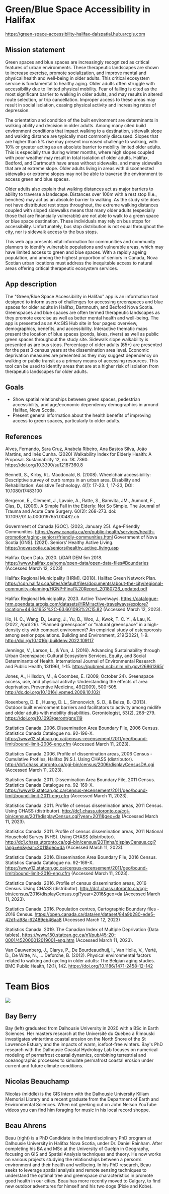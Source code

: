 # Green/Blue Space Accessibility in Halifax

https://green-space-accessibility-halifax-dalspatial.hub.arcgis.com

## Mission statement
Green spaces and blue spaces are increasingly recognized as critical features of urban environments. These therapeutic landscapes are shown to increase exercise, promote socialization, and improve mental and physical health and well-being in older adults. This critical ecosystem service is fundamental to healthy aging. Older adults often struggle with accessibility due to limited physical mobility. Fear of falling is cited as the most significant barrier to walking in older adults, and may results in altered route selection, or trip cancellation. Improper access to these areas may result in social isolation, ceasing physical activity and increasing rates of depression. 

The orientation and condition of the built environment are determinants in walking ability and decision in older adults. Among many cited build environment conditions that impact walking to a destination, sidewalk slope and walking distance are typically most commonly discussed. Slopes that are higher than 5% rise may present increased challenge to walking, with 10% or greater acting as an absolute barrier to mobility limited older adults. This is especially true during winter months, where high slopes coupled with poor weather may result in total isolation of older adults. Halifax, Bedford, and Dartmouth have areas without sidewalks, and many sidewalks that are at extreme slope. Older adults living in areas with disconnected sidewalks or extreme slopes may not be able to traverse the environment to access green and blue spaces. 

Older adults also explain that walking distances act as major barriers to ability to traverse a landscape. Distances over 100m with a rest stop (I.e., benches) may act as an absolute barrier to walking. As the study site does not have distributed rest stops throughout, the extreme walking distances coupled with sloped sidewalks means that many older adults (especially those that are financially vulnerable) are not able to walk to a green space or blue space destination. These individuals may rely on bus stops for accessibility. Unfortunately, bus stop distribution is not equal throughout the city, nor is sidewalk access to the bus stops. 

This web app presents vital information for communities and community planners to identify vulnerable populations and vulnerable areas, which may have limited access to green and blue spaces. With a rapidly ageing population, and among the highest proportion of seniors in Canada, Nova Scotian urban locations must address the inequitable access to natural areas offering critical therapeutic ecosystem services.

## App description
The "Green/Blue Space Accessibility in Halifax" app is an information tool designed to inform users of challenges for accessing greenspaces and blue spaces for older adults in Halifax, Dartmouth, and Bedford Nova Scotia. Greenspaces and blue spaces are often termed therapeutic landscapes as they promote exercise as well as better mental health and well-being. The app is presented as an ArcGIS Hub site in four pages: overview, demographics, benefits, and accessibility. Interactive thematic maps present the location of blue spaces (ponds, lakes, rivers) as well as public green spaces throughout the study site. Sidewalk slope walkability is presented as are bus stops. Percentage of older adults (65+) are presented for the past 3 census years at the dissemination area level. Economic deprivation measures are presented as they may suggest dependency on walking or public transit as a primary means of accessing resources. This tool can be used to identify areas that are at a higher risk of isolation from therapeutic landscapes for older adults.

## Goals
-	Show spatial relationships between green spaces, pedestrian accessibility, and age/economic dependency demographics in around Halifax, Nova Scotia.
-	Present general information about the health benefits of improving access to green spaces, particularly to older adults.

## References
Alves, Fernando, Sara Cruz, Anabela Ribeiro, Ana Bastos Silva, João Martins, and Inês Cunha. (2020) Walkability Index for Elderly Health: A Proposal. Sustainability 12, no. 18: 7360. https://doi.org/10.3390/su12187360.8 

Bennett, S., Kirby, RL. Macdonald, B. (2008). Wheelchair accessibility: Descriptive survey of curb ramps in an urban area. Disability and Rehabilitation: Assistive Technology. 4(1): 17-23. 1, 17-23, DOI: 10.1080/17483100 

Bergeron, E., Clement, J., Lavoie, A., Ratte, S., Bamvita, JM., Aumont, F., Clas, D., (2006). A Simple Fall in the Elderly: Not So Simple. The Jounral of Trauma and Acute Care Surgery. 60(2): 268-273. doi: 10.1097/01.ta.0000197651.00482.c5

Government of Canada [GOC]. (2023, January 25). Age-Friendly Communities. https://www.canada.ca/en/public-health/services/health-promotion/aging-seniors/friendly-communities.html 
Government of Nova Scotia [GNS]. (2021). Seniors’ Healthy Active Living. https://novascotia.ca/seniors/healthy_active_living.asp

Halifax Open Data. 2020. LiDAR DEM 5m 2018. https://www.halifax.ca/home/open-data/open-data-files#Boundaries (Accessed March 12, 2023)

Halifax Regional Municipality [HRM]. (2018). Halifax Green Network Plan. https://cdn.halifax.ca/sites/default/files/documents/about-the-city/regional-community-planning/HGNP-Final%20Report_20180726_updated.pdf

Halifax Regional Municipality. 2023. Active Travelways. https://catalogue-hrm.opendata.arcgis.com/datasets/HRM::active-travelways/explore?location=44.641652%2C-63.601093%2C15.82 (Accessed March 12, 2023).

Ho, H. C., Wang, D., Leung, J., Yu, B., Woo, J., Kwok, T. C. Y., & Lau, K. (2022, April 26). “Planned greenspace” or “natural greenspace” in a high-density city with compact environment? An empirical study of osteoporosis among senior populations. Building and Environment, 219(2022), 1-9. http://doi.rg/10.1016/j.buildenv.2022.109117 

Jennings, V., Larson, L., & Yun, J. (2016). Advancing Sustainability through Urban Greenspace: Cultural Ecosystem Services, Equity, and Social Determinants of Health. International Journal of Environmental Research and Public Health, 13(196), 1-15. https://pubmed.ncbi.nlm.nih.gov/26861365/ 

Jones, A., Hillsdon, M., & Coombes, E. (2009, October 24). Greenspace access, use, and physical activity: Understanding the effects of area deprivation. Preventive Medicine, 49(2009), 500-505. http://dx.doi.org/10.1016/j.ypmed.2009.10.102/

Rosenberg, D. E., Huang, D. L., Simonovich, S. D., & Belza, B. (2013). Outdoor built environment barriers and facilitators to activity among midlife and older adults with mobility disabilities. Gerontologist, 53(2), 268–279. https://doi.org/10.1093/geront/gns119

Statistics Canada. 2006. Dissemination Area Boundary File, 2006 Census. Statistics Canada Catalogue no. 92-196-X. https://www12.statcan.gc.ca/census-recensement/2011/geo/bound-limit/bound-limit-2006-eng.cfm (Accessed March 11, 2023).

Statistics Canada. 2006. Profile of dissemination areas, 2006 Census - Cumulative Profiles, Halifax (N.S.). Using CHASS (distributor). http://dc1.chass.utoronto.ca/cgi-bin/census/2006/displayCensusDA.cgi (Accessed March 11, 2023).

Statistics Canada. 2011. Dissemination Area Boundary File, 2011 Census. Statistics Canada Catalogue no. 92-169-X. https://www12.statcan.gc.ca/census-recensement/2011/geo/bound-limit/bound-limit-2011-eng.cfm (Accessed March 11, 2023).

Statistics Canada. 2011. Profile of census dissemination areas, 2011 Census. Using CHASS (distributor). http://dc1.chass.utoronto.ca/cgi-bin/census/2011/displayCensus.cgi?year=2011&geo=da (Accessed March 11, 2023). 

Statistics Canada. 2011. Profile of census dissemination areas, 2011 National Household Survey (NHS). Using CHASS (distributor). http://dc1.chass.utoronto.ca/cgi-bin/census/2011nhs/displayCensus.cgi?lang=en&year=2011&geo=da (Accessed March 11, 2023).

Statistics Canada. 2016. Dissemination Area Boundary File, 2016 Census. Statistics Canada Catalogue no. 92-169-X. https://www12.statcan.gc.ca/census-recensement/2011/geo/bound-limit/bound-limit-2016-eng.cfm (Accessed March 11, 2023).

Statistics Canada. 2016. Profile of census dissemination areas, 2016 Census. Using CHASS (distributor). http://dc1.chass.utoronto.ca/cgi-bin/census/2016/displayCensus.cgi?year=2016&geo=da (Accessed March 11, 2023).

Statistics Canada. 2016. Population centres, Cartographic Boundary files - 2016 Census. https://open.canada.ca/data/en/dataset/84a9b280-ede5-42df-a98a-62489eb46aa8 (Accessed March 12, 2023)

Statistics Canada. 2019. The Canadian Index of Multiple Deprivation (Data tables). https://www150.statcan.gc.ca/n1/pub/45-20-0001/452000012019001-eng.htm (Accessed March 11, 2023). 

Van Cauwenberg, J., Clarys, P., De Bourdeaudhuij, I., Van Holle, V., Verté, D., De Witte, N., ... Deforche, B. (2012). Physical environmental factors related to walking and cycling in older adults: The Belgian aging studies. BMC Public Health, 12(1), 142. https://doi.org/10.1186/1471-2458-12-142


# Team Bios

![](./images/team.jpg)

## Bay Berry
Bay (left) graduated from Dalhousie University in 2020 with a BSc in Earth Sciences. Her masters research at the Université du Québec à Rimouski investigates wintertime coastal erosion on the North Shore of the St Lawrence Estuary and the impacts of warm, icefoot-free winters. Bay's PhD research with the Dalhousie Coastal Hydrology Lab focuses on numerical modeling of permafrost coastal dynamics, combining terrestrial and oceanographic processes to simulate permafrost coastal erosion under current and future climate conditions.

## Nicolas Beauchamp
Nicolas (middle) is the GIS Intern with the Dalhousie University Killam Memorial Library and a recent graduate from the Department of Earth and Environmental Sciences. When not geeking out on John Nelson YouTube videos you can find him foraging for music in his local record shoppe.

## Beau Ahrens
Beau (right) is a PhD Candidate in the Interdisciplinary PhD program at Dalhousie University in Halifax Nova Scotia, under Dr. Daniel Rainham. After completing his BA and MSc at the University of Guelph in Geography, focusing on GIS and Spatial Analysis techniques and theory. He now works on various projects studying the relationships between a person’s environment and their health and wellbeing. In his PhD research, Beau seeks to leverage spatial analysis and remote sensing techniques to understand the optimal tree and greenspace characteristics in promote good health in our cities. Beau has more recently moved to Calgary, to find new outdoor adventures for himself and his two dogs (Pixie and Kobe).


